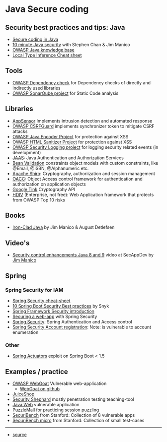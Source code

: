 # Java Secure coding


## Security best practices and tips: Java
* [Secure coding in Java](https://blog.acolyer.org/2018/06/27/secure-coding-practices-in-java-challenges-and-vulnerabilities/)
* [10 minute Java security](https://www.youtube.com/watch?v=_ANdXIuhbzQ) with Stephen Chan & Jim Manico
* [OWASP Java knowledge base](https://www.owasp.org/index.php/Category:Java)
* [Local Type Inference Cheat sheet](https://snyk.io/blog/local-type-inference-java-cheat-sheet/)

## Tools
* [OWASP Dependency check](https://www.owasp.org/index.php/OWASP_Dependency_Check) for Dependency checks of directly and indirectly used libraries
* [OWASP SonarQube project](https://www.owasp.org/index.php/OWASP_SonarQube_Project) for Static Code analysis

## Libraries
* [AppSensor](http://appsensor.org) Implements intrusion detection and automated response
* [OWASP CSRFGuard](https://www.owasp.org/index.php/Category:OWASP_CSRFGuard_Project) implements synchronizer token to mitigate CSRF attacks
* [OWASP Java Encoder Project](https://www.owasp.org/index.php/OWASP_Java_Encoder_Project) for protection against XSS
* [OWASP HTML Sanitizer Project](https://www.owasp.org/index.php/OWASP_Java_HTML_Sanitizer_Project) for protection against XSS
* [OWASP Security Logging project](https://www.owasp.org/index.php/OWASP_Security_Logging_Project) for logging security related events (in development)
* [JAAS](https://docs.oracle.com/javase/8/docs/technotes/guides/security/jaas/JAASRefGuide.html): Java Authentication and Authorization Services
* [Bean Validation](https://beanvalidation.org/) constraints object models with custom constraints, like @Email, @ISBN, @Alphanumeric etc.
* [Apache Shiro](https://shiro.apache.org/): Cryptography, authoriization and session management
* [OACC](http://oaccframework.org/): Object Access control framework for authentication and authorization on application objects
* [Google Tink](https://github.com/google/tink) Cryptography API
* [HDIV](https://hdivsecurity.com/docs) (Enterprise, not free): Web Application framework that protects from OWASP Top 10 risks

## Books
* [Iron-Clad Java](https://www.amazon.de/Iron-Clad-Java-Building-Secure-Applications/dp/0071835881) by Jim Manico & August Detlefsen

## Video's
* [Security control enhancements Java 8 and 9](https://www.youtube.com/watch?v=IeDmyBXhcGo) video at SecAppDev by [Jim Manico](https://twitter.com/manicode)

## Spring

### Spring Security for IAM
* [Spring Security cheat-sheet](https://res.cloudinary.com/snyk/image/upload/v1534422834/blog/Spring_Boot_Security_Cheat_Sheet.pdf)
* [10 Spring Boot Security Best practices](https://snyk.io/blog/spring-boot-security-best-practices/) by Snyk
* [Spring Framework Security introduction](https://www.youtube.com/watch?v=Q3yStECBuAg)
* [Securing a web-app](https://spring.io/guides/gs/securing-web/) with Spring Security
* [Spring Security](https://docs.spring.io/spring-security/site/docs/current/reference/htmlsingle/): Spring Authentication and Access control
* [Spring Security Account registration](https://www.baeldung.com/registration-with-spring-mvc-and-spring-security): Note: is vulnerable to account enumeration

### Other
* [Spring Actuators](https://www.veracode.com/blog/research/exploiting-spring-boot-actuators) exploit on Spring Boot < 1.5

## Examples / practice

* [OWASP WebGoat](https://www.owasp.org/index.php/Category:OWASP_WebGoat_Project) Vulnerable web-application
  * [WebGoat on github](https://github.com/WebGoat/WebGoat) 
* [JuiceShop](https://www.owasp.org/index.php/OWASP_Juice_Shop_Project)
* [Security Shephard](https://www.owasp.org/index.php/OWASP_Security_Shepherd) mostly penetration testing teaching-tool
* [Java Web](https://github.com/CSPF-Founder/JavaVulnerableLab) vulnerable application
* [PuzzleMall](https://code.google.com/archive/p/puzzlemall/) for practicing session puzzling
* [SecuriBench](https://suif.stanford.edu/~livshits/securibench/intro.html) from Stanford: Collection of 8 vulnerable apps
* [SecuriBench micro](https://suif.stanford.edu/~livshits/work/securibench-micro/) from Stanford: Collection of small test-cases

------------
* [source](https://dzone.com/articles/java-application-security-frameworks)